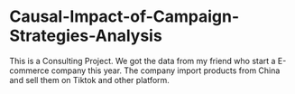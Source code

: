 # Causal-Impact-of-Campaign-Strategies-Analysis
This is a Consulting Project. We got the data from my friend who start a E-commerce company this year. The company import products from China and sell them on Tiktok and other platform.
